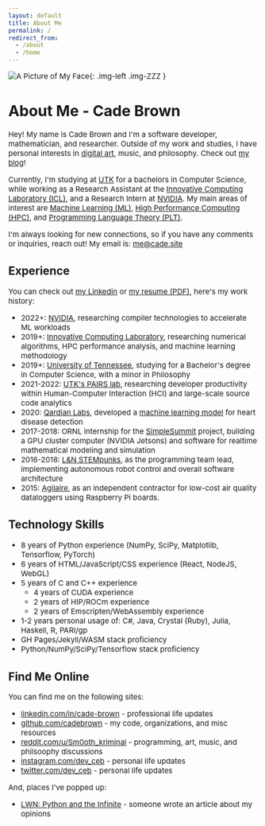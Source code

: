 ```yaml
---
layout: default
title: About Me
permalink: /
redirect_from:
  - /about
  - /home
---
```


<!-- make the home page text bigger -->
<div style="font-size: 107%">

<!--![A Picture of My Face](/files/face.webp)-->
![A Picture of My Face](/files/cade-face-2.webp){: .img-left .img-ZZZ }

# About Me - Cade Brown

Hey! My name is Cade Brown and I'm a software developer, mathematician, and researcher. Outside of my work and studies, I have personal interests in [digital art](/art), music, and philosophy. Check out [my blog](https://cade.site/blog)!

Currently, I'm studying at [UTK](https://utk.edu) for a bachelors in Computer Science, while working as a Research Assistant at the [Innovative Computing Laboratory (ICL)](https://icl.utk.edu), and a Research Intern at [NVIDIA](https://nvidia.com). My main areas of interest are [Machine Learning (ML)](https://en.wikipedia.org/wiki/Machine_learning), [High Performance Computing (HPC)](https://en.wikipedia.org/wiki/High-performance_computing), and [Programming Language Theory (PLT)](https://en.wikipedia.org/wiki/Programming_language_theory).

I'm always looking for new connections, so if you have any comments or inquiries, reach out! My email is: [me@cade.site](mailto:me@cade.site)

<div class="clear"></div>

## Experience

You can check out [my Linkedin](https://www.linkedin.com/in/cade-brown/) or [my resume (PDF)](/resume-CadeBrown.pdf), here's my work history:

  * 2022+: [NVIDIA](https://nvidia.com), researching compiler technologies to accelerate ML workloads
  * 2019+: [Innovative Computing Laboratory](https://www.icl.utk.edu/), researching numerical algorithms, HPC performance analysis, and machine learning methodology
  * 2019+: [University of Tennessee](https://www.utk.edu/), studying for a Bachelor's degree in Computer Science, with a minor in Philosophy
  * 2021-2022: [UTK's PAIRS lab](https://github.com/utk-pairs/avocat), researching developer productivity within Human-Computer Interaction (HCI) and large-scale source code analytics
  * 2020: [Qardian Labs](https://www.qardianlabs.net/about-us), developed a [machine learning model](https://radiant-mesa-06241.herokuapp.com/HEARO14/) for heart disease detection
  * 2017-2018: ORNL internship for the [SimpleSummit](https://simplesummit.github.io/blog/fractalexplorer) project, building a GPU cluster computer (NVIDIA Jetsons) and software for realtime mathematical modeling and simulation
  * 2016-2018: [L&N STEMpunks](https://github.com/lnstempunks), as the programming team lead, implementing autonomous robot control and overall software architecture
  * 2015: [Agilaire](https://agilaire.com/), as an independent contractor for low-cost air quality dataloggers using Raspberry Pi boards.

## Technology Skills

  * 8 years of Python experience (NumPy, SciPy, Matplotlib, Tensorflow, PyTorch)
  * 6 years of HTML/JavaScript/CSS experience (React, NodeJS, WebGL)
  * 5 years of C and C++ experience
    * 4 years of CUDA experience
    * 2 years of HIP/ROCm experience
    * 2 years of Emscripten/WebAssembly experience
  * 1-2 years personal usage of: C#, Java, Crystal (Ruby), Julia, Haskell, R, PARI/gp
  * GH Pages/Jekyll/WASM stack proficiency 
  * Python/NumPy/SciPy/Tensorflow stack proficiency

## Find Me Online

You can find me on the following sites:

  * [linkedin.com/in/cade-brown](https://www.linkedin.com/in/cade-brown/) - professional life updates
  * [github.com/cadebrown](https://github.com/cadebrown) - my code, organizations, and misc resources
  * [reddit.com/u/Sm0oth_kriminal](https://reddit.com/u/Sm0oth_kriminal) - programming, art, music, and philsoophy discussions
  * [instagram.com/dev_ceb](https://instagram.com/dev_ceb) - personal life updates
  * [twitter.com/dev_ceb](https://twitter.com/dev_ceb) - personal life updates

And, places I've popped up:

  * [LWN: Python and the Infinite](https://lwn.net/Articles/833624/) - someone wrote an article about my opinions

</div>

<!--
## Current Projects

  * [kata.tools](https://kata.tools): a WIP software framework, runtime, and set of languages to rule them all!
  * Updating this website
-->
